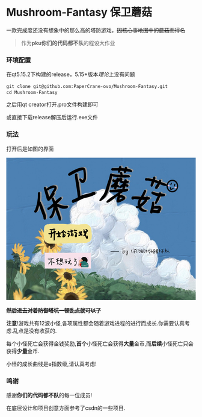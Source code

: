 # Mushroom-Fantasy 保卫蘑菇

一款完成度还没有想象中的那么高的塔防游戏，~~因核心事地图中的蘑菇而得名~~   

>  作为**pku你们的代码都不队**的程设大作业

### 环境配置

在qt5.15.2下构建的release，5.15+版本*理论*上没有问题  

```shell
git clone git@github.com:PaperCrane-ovo/Mushroom-Fantasy.git
cd Mushroom-Fantasy
```

之后用qt creator打开.pro文件构建即可  

或直接下载release解压后运行.exe文件

### 玩法

打开后是如图的界面

![开始界面](/images/begin.png)

~~**然后进去对着防御塔坑一顿乱点就可以了**~~   

**注意**!游戏共有12波小怪,各项属性都会随着游戏进程的进行而成长.你需要认真考虑.乱点是没有收获的.   

每个小怪死亡会获得金钱奖励,**首个**小怪死亡会获得**大量**金币,而**后续**小怪死亡只会获得**少量**金币.  

小怪的成长曲线是e指数级,请认真考虑!

### 鸣谢

感谢**你们的代码都不队**的每一位成员!  

在底层设计和项目创意方面参考了csdn的一些项目.  



